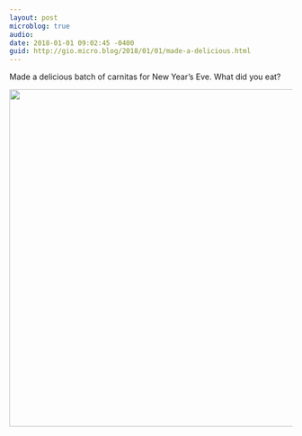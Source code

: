 ```yaml
---
layout: post
microblog: true
audio: 
date: 2018-01-01 09:02:45 -0400
guid: http://gio.micro.blog/2018/01/01/made-a-delicious.html
---
```

Made a delicious batch of carnitas for New Year’s Eve. What did you eat?

<img src="http://gio.micro.blog/uploads/2018/77c05441b8.jpg" width="600" height="599" />
